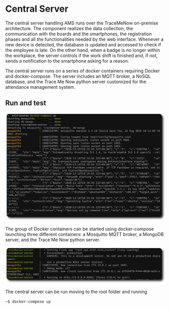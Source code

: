 # Central Server

The central server handling AMS runs over the TraceMeNow on-premise architecture. The component realizes the data collection, the communication with the boards and the smartphones, the registration phases and all the functionalities needed by the web interface. 
Whenever a new device is detected, the database is updated and accessed to check if the employee is late. On the other hand, when a badge is no longer within the workplace, the server controls if the work shift is finished and, if not, sends a notification to the smartphone asking for a reason.

The central server runs on a series of docker containers requiring Docker and docker-compose. The server includes an MQTT broker, a NoSQL database, and the Trace Me Now python server customized for the attendance management system.

## Run and test

![Docker-compose execution](../../../img/rounded-server-1.png)

The group of Docker containers can be started using docker-compose launching three different containers: a Mosquitto MQTT broker, a MongoDB server, and the Trace Me Now python server.

![Server execution](../../../img/rounded-server-2.png)

The central server can be run moving to the root folder and running

```bash
~$ docker-compose up
```